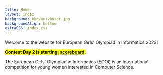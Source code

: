 ```yaml
---
title: Home
layout: index
background: bkg/univhuset.jpg
backgroundAlign: bottom
extraCSS: index.css
---
```


Welcome to the website for European Girls' Olympiad in Informatics 2023!

<mark><b>Contest Day 2 is starting: <a href="/scoreboard">scoreboard</a>.</b></mark>

The European Girls’ Olympiad in Informatics (EGOI) is an international competition for young women interested in Computer Science.

<div id="time-remaining"></div>
